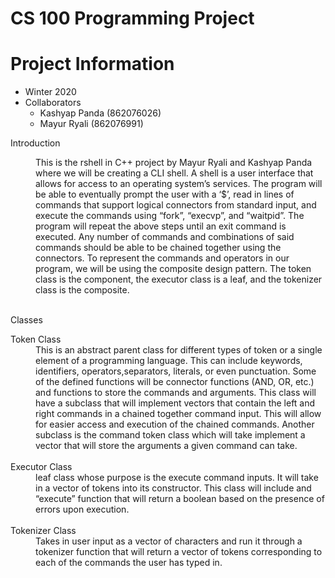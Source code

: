 # CS 100 Programming Project

# Project Information
* Winter 2020
* Collaborators
  * Kashyap Panda (862076026)
  * Mayur Ryali (862076991)
  
Introduction

<d1>
    <dd>This is the rshell in C++ project by Mayur Ryali and Kashyap Panda where we will be creating a CLI shell. A shell is a user interface that allows for access to an operating system’s services. The program will be able to eventually prompt the user with a ‘$’, read in lines of commands that support logical connectors from standard input, and execute the commands using “fork”, “execvp”, and “waitpid”. The program will repeat the above steps until an exit command is executed. Any number of commands and combinations of said commands should be able to be chained together using the connectors. To represent the commands and operators in our program, we will be using the composite design pattern. The token class is the component, the executor class is a leaf, and the tokenizer class is the composite. </dd>    
</d1>

<br>

 Classes

<d1>
   <dt>Token Class</dt>
   <dd>This is an abstract parent class for different types of token or a single element of a programming language. This can include  keywords, 
identifiers, operators,separators, literals, or even punctuation. Some of the defined functions will be connector functions (AND, OR, etc.) 
and functions to store the commands and arguments. 
This class will have a subclass that will implement vectors that contain the left and right commands in a chained together command input. 
This will allow for easier access and execution of the chained commands. 
Another subclass is the command token class which will take implement a vector that will store the arguments a given command can take. </dd>
</d1>

<br>

<d1>
<dt>Executor Class</dt>
<dd> leaf class whose purpose is the execute command inputs. It will take in a vector of tokens into its constructor. This class will include 
and “execute” function that will return a boolean based on the presence of errors upon execution. </dd>
</d1>

<br>

<d1>
<dt>Tokenizer Class</dt>
<dd>Takes in user input as a vector of characters and run it through a tokenizer function that will return a vector of tokens corresponding to 
each of the commands the user has typed in.</dd>
</d1>

 
